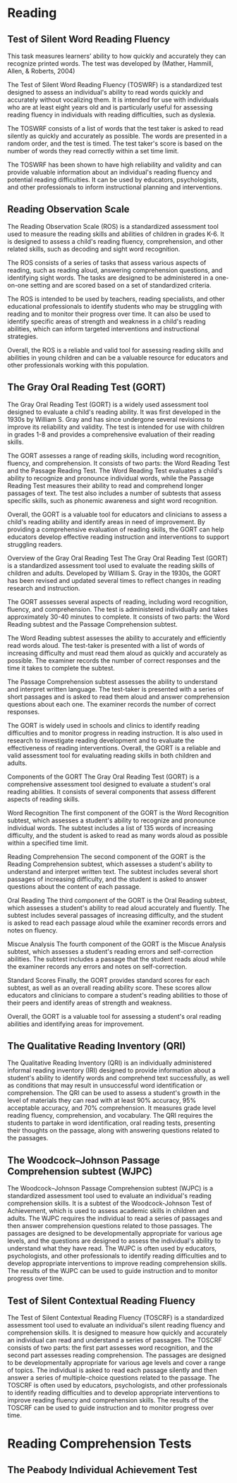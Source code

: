 # Reading

## Test of Silent Word Reading Fluency

This task measures learners’ ability to how quickly and accurately they can recognize printed words. The test was developed by (Mather, Hammill, Allen, & Roberts, 2004)

The Test of Silent Word Reading Fluency (TOSWRF) is a standardized test designed to assess an individual's ability to read words quickly and accurately without vocalizing them. It is intended for use with individuals who are at least eight years old and is particularly useful for assessing reading fluency in individuals with reading difficulties, such as dyslexia.

The TOSWRF consists of a list of words that the test taker is asked to read silently as quickly and accurately as possible. The words are presented in a random order, and the test is timed. The test taker's score is based on the number of words they read correctly within a set time limit.

The TOSWRF has been shown to have high reliability and validity and can provide valuable information about an individual's reading fluency and potential reading difficulties. It can be used by educators, psychologists, and other professionals to inform instructional planning and interventions.

## Reading Observation Scale

The Reading Observation Scale (ROS) is a standardized assessment tool used to measure the reading skills and abilities of children in grades K-6. It is designed to assess a child's reading fluency, comprehension, and other related skills, such as decoding and sight word recognition.

The ROS consists of a series of tasks that assess various aspects of reading, such as reading aloud, answering comprehension questions, and identifying sight words. The tasks are designed to be administered in a one-on-one setting and are scored based on a set of standardized criteria.

The ROS is intended to be used by teachers, reading specialists, and other educational professionals to identify students who may be struggling with reading and to monitor their progress over time. It can also be used to identify specific areas of strength and weakness in a child's reading abilities, which can inform targeted interventions and instructional strategies.

Overall, the ROS is a reliable and valid tool for assessing reading skills and abilities in young children and can be a valuable resource for educators and other professionals working with this population.

## The Gray Oral Reading Test (GORT)

The Gray Oral Reading Test (GORT) is a widely used assessment tool designed to evaluate a child's reading ability. It was first developed in the 1930s by William S. Gray and has since undergone several revisions to improve its reliability and validity. The test is intended for use with children in grades 1-8 and provides a comprehensive evaluation of their reading skills.

The GORT assesses a range of reading skills, including word recognition, fluency, and comprehension. It consists of two parts: the Word Reading Test and the Passage Reading Test. The Word Reading Test evaluates a child's ability to recognize and pronounce individual words, while the Passage Reading Test measures their ability to read and comprehend longer passages of text. The test also includes a number of subtests that assess specific skills, such as phonemic awareness and sight word recognition.

Overall, the GORT is a valuable tool for educators and clinicians to assess a child's reading ability and identify areas in need of improvement. By providing a comprehensive evaluation of reading skills, the GORT can help educators develop effective reading instruction and interventions to support struggling readers.

Overview of the Gray Oral Reading Test
The Gray Oral Reading Test (GORT) is a standardized assessment tool used to evaluate the reading skills of children and adults. Developed by William S. Gray in the 1930s, the GORT has been revised and updated several times to reflect changes in reading research and instruction.

The GORT assesses several aspects of reading, including word recognition, fluency, and comprehension. The test is administered individually and takes approximately 30-40 minutes to complete. It consists of two parts: the Word Reading subtest and the Passage Comprehension subtest.

The Word Reading subtest assesses the ability to accurately and efficiently read words aloud. The test-taker is presented with a list of words of increasing difficulty and must read them aloud as quickly and accurately as possible. The examiner records the number of correct responses and the time it takes to complete the subtest.

The Passage Comprehension subtest assesses the ability to understand and interpret written language. The test-taker is presented with a series of short passages and is asked to read them aloud and answer comprehension questions about each one. The examiner records the number of correct responses.

The GORT is widely used in schools and clinics to identify reading difficulties and to monitor progress in reading instruction. It is also used in research to investigate reading development and to evaluate the effectiveness of reading interventions. Overall, the GORT is a reliable and valid assessment tool for evaluating reading skills in both children and adults.

Components of the GORT
The Gray Oral Reading Test (GORT) is a comprehensive assessment tool designed to evaluate a student's oral reading abilities. It consists of several components that assess different aspects of reading skills.

Word Recognition
The first component of the GORT is the Word Recognition subtest, which assesses a student's ability to recognize and pronounce individual words. The subtest includes a list of 135 words of increasing difficulty, and the student is asked to read as many words aloud as possible within a specified time limit.

Reading Comprehension
The second component of the GORT is the Reading Comprehension subtest, which assesses a student's ability to understand and interpret written text. The subtest includes several short passages of increasing difficulty, and the student is asked to answer questions about the content of each passage.

Oral Reading
The third component of the GORT is the Oral Reading subtest, which assesses a student's ability to read aloud accurately and fluently. The subtest includes several passages of increasing difficulty, and the student is asked to read each passage aloud while the examiner records errors and notes on fluency.

Miscue Analysis
The fourth component of the GORT is the Miscue Analysis subtest, which assesses a student's reading errors and self-correction abilities. The subtest includes a passage that the student reads aloud while the examiner records any errors and notes on self-correction.

Standard Scores
Finally, the GORT provides standard scores for each subtest, as well as an overall reading ability score. These scores allow educators and clinicians to compare a student's reading abilities to those of their peers and identify areas of strength and weakness.

Overall, the GORT is a valuable tool for assessing a student's oral reading abilities and identifying areas for improvement.

## The Qualitative Reading Inventory (QRI)

The Qualitative Reading Inventory (QRI) is an individually administered informal reading inventory (IRI) designed to provide information about a student's ability to identify words and comprehend text successfully, as well as conditions that may result in unsuccessful word identification or comprehension. The QRI can be used to assess a student's growth in the level of materials they can read with at least 90% accuracy, 95% acceptable accuracy, and 70% comprehension. It measures grade level reading fluency, comprehension, and vocabulary. The QRI requires the students to partake in word identification, oral reading tests, presenting their thoughts on the passage, along with answering questions related to the passages.

## The Woodcock–Johnson Passage Comprehension subtest (WJPC)

The Woodcock–Johnson Passage Comprehension subtest (WJPC) is a standardized assessment tool used to evaluate an individual's reading comprehension skills. It is a subtest of the Woodcock-Johnson Test of Achievement, which is used to assess academic skills in children and adults. The WJPC requires the individual to read a series of passages and then answer comprehension questions related to those passages. The passages are designed to be developmentally appropriate for various age levels, and the questions are designed to assess the individual's ability to understand what they have read. The WJPC is often used by educators, psychologists, and other professionals to identify reading difficulties and to develop appropriate interventions to improve reading comprehension skills. The results of the WJPC can be used to guide instruction and to monitor progress over time.

## Test of Silent Contextual Reading Fluency

The Test of Silent Contextual Reading Fluency (TOSCRF) is a standardized assessment tool used to evaluate an individual's silent reading fluency and comprehension skills. It is designed to measure how quickly and accurately an individual can read and understand a series of passages. The TOSCRF consists of two parts: the first part assesses word recognition, and the second part assesses reading comprehension. The passages are designed to be developmentally appropriate for various age levels and cover a range of topics. The individual is asked to read each passage silently and then answer a series of multiple-choice questions related to the passage. The TOSCRF is often used by educators, psychologists, and other professionals to identify reading difficulties and to develop appropriate interventions to improve reading fluency and comprehension skills. The results of the TOSCRF can be used to guide instruction and to monitor progress over time.

# Reading Comprehension Tests

## The Peabody Individual Achievement Test
